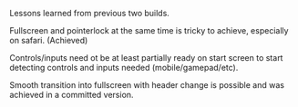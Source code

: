 Lessons learned from previous two builds.

Fullscreen and pointerlock at the same time is tricky to achieve, especially on safari. (Achieved)

Controls/inputs need ot be at least partially ready on start screen to start detecting controls and inputs needed (mobile/gamepad/etc).

Smooth transition into fullscreen with header change is possible and was achieved in a committed version.